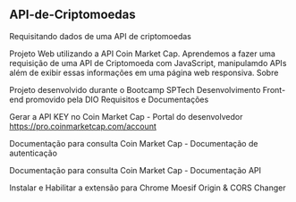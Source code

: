 ## API-de-Criptomoedas

Requisitando dados de uma API de criptomoedas

Projeto Web utilizando a API Coin Market Cap. Aprendemos a fazer uma requisição de uma API de Criptomoeda com JavaScript, manipulamdo APIs além de exibir essas informações em uma página web responsiva.
Sobre

Projeto desenvolvido durante o Bootcamp SPTech Desenvolvimento Front-end promovido pela DIO
Requisitos e Documentações

Gerar a API KEY no Coin Market Cap - Portal do desenvolvedor https://pro.coinmarketcap.com/account

Documentação para consulta Coin Market Cap - Documentação de autenticação

Documentação para consulta Coin Market Cap - Documentação API

Instalar e Habilitar a extensão para Chrome Moesif Origin & CORS Changer
